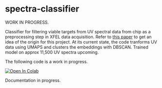 # spectra-classifier

WORK IN PROGRESS.

Classifier for filtering viable targets from UV spectral data from chip as a preprocessing step in XFEL data acquisition. Refer to [this paper](https://scripts.iucr.org/cgi-bin/paper?gm5046) to get an idea of the origin for this project. At its current state, the code tranforms UV data using UMAPS and clusters the embeddings with DBSCAN. Trained model on approx 11,500 UV spectra upcoming.

The following code is a work in progress.

[![Open In Colab](https://colab.research.google.com/assets/colab-badge.svg)](https://colab.research.google.com/github/remiBoudreau/spectra-classifier/blob/main/spectra_classifier.ipynb)

Documentation in progress.
